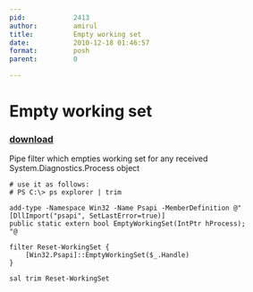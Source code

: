 ```yaml
---
pid:            2413
author:         amirul
title:          Empty working set
date:           2010-12-18 01:46:57
format:         posh
parent:         0

---
```


# Empty working set

### [download](Scripts\2413.ps1)

Pipe filter which empties working set for any received System.Diagnostics.Process object

```posh
# use it as follows:
# PS C:\> ps explorer | trim

add-type -Namespace Win32 -Name Psapi -MemberDefinition @"
[DllImport("psapi", SetLastError=true)]
public static extern bool EmptyWorkingSet(IntPtr hProcess);    
"@
 
filter Reset-WorkingSet {
    [Win32.Psapi]::EmptyWorkingSet($_.Handle)
}
 
sal trim Reset-WorkingSet

```

